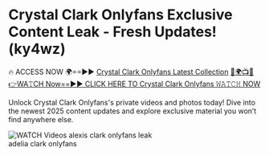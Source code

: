 # Crystal Clark Onlyfans Exclusive Content Leak - Fresh Updates! (ky4wz)

🔥 ACCESS NOW 🌍==►► <a href="https://tinyurl.com/3fjeunct" rel="nofollow">Crystal Clark Onlyfans Latest Collection</a></h3>
[🔴🌍📺📱👉WA𝚃CH Now==►► CLICK HERE TO Crystal Clark Onlyfans 𝚆𝙰𝚃𝙲𝙷 NOW](https://tinyurl.com/3fjeunct)

Unlock Crystal Clark Onlyfans's private videos and photos today! Dive into the newest 2025 content updates and explore exclusive material you won’t find anywhere else.


<a href="https://tinyurl.com/3fjeunct" rel="nofollow" data-target="animated-image.originalLink"><img src="https://camo.githubusercontent.com/8a4f000d20f83aca3bf7ec5f350d767afa0574a8a352519fd8cfa583a6f93a33/68747470733a2f2f692e696d6775722e636f6d2f644a486b345a712e676966" alt="WATCH Videos" data-canonical-src="https://i.imgur.com/dJHk4Zq.gif" style="max-width: 100%; display: inline-block;" data-target="animated-image.originalImage"></a>
alexis clark onlyfans leak<br>
adelia clark onlyfans